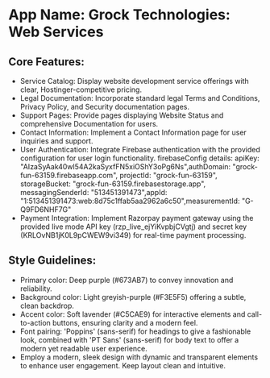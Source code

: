 # **App Name**: Grock Technologies: Web Services

## Core Features:

- Service Catalog: Display website development service offerings with clear, Hostinger-competitive pricing.
- Legal Documentation: Incorporate standard legal Terms and Conditions, Privacy Policy, and Security documentation pages.
- Support Pages: Provide pages displaying Website Status and comprehensive Documentation for users.
- Contact Information: Implement a Contact Information page for user inquiries and support.
- User Authentication: Integrate Firebase authentication with the provided configuration for user login functionality. firebaseConfig details: apiKey: "AIzaSyAak40wl54A2kaSyxfFN5xiOShY3oPg6Ns",authDomain: "grock-fun-63159.firebaseapp.com", projectId: "grock-fun-63159", storageBucket: "grock-fun-63159.firebasestorage.app", messagingSenderId: "513451391473",appId: "1:513451391473:web:8d75c1ffab5aa2962a6c50",measurementId: "G-Q9FD6NHF7G"
- Payment Integration: Implement Razorpay payment gateway using the provided live mode API key (rzp_live_ejYiKvpbjCVgtj) and secret key (KRLOvNB1jK0L9pCWEW9vi349) for real-time payment processing.

## Style Guidelines:

- Primary color: Deep purple (#673AB7) to convey innovation and reliability.
- Background color: Light greyish-purple (#F3E5F5) offering a subtle, clean backdrop.
- Accent color: Soft lavender (#C5CAE9) for interactive elements and call-to-action buttons, ensuring clarity and a modern feel.
- Font pairing: 'Poppins' (sans-serif) for headings to give a fashionable look, combined with 'PT Sans' (sans-serif) for body text to offer a modern yet readable user experience.
- Employ a modern, sleek design with dynamic and transparent elements to enhance user engagement. Keep layout clean and intuitive.